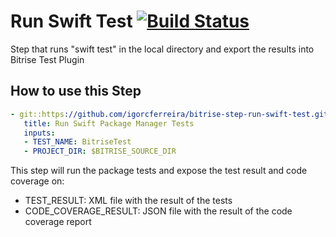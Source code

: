 # Run Swift Test [![Build Status](https://app.bitrise.io/app/6db4b5a23df77ef3/status.svg?token=sh49ITq9wR-JvHYPuepTMA&branch=main)](https://app.bitrise.io/app/6db4b5a23df77ef3)

Step that runs "swift test" in the local directory and export the results into Bitrise Test Plugin

## How to use this Step

```yml
- git::https://github.com/igorcferreira/bitrise-step-run-swift-test.git@main:
   title: Run Swift Package Manager Tests
   inputs:
   - TEST_NAME: BitriseTest
   - PROJECT_DIR: $BITRISE_SOURCE_DIR
```

This step will run the package tests and expose the test result and code coverage on:

- TEST_RESULT: XML file with the result of the tests
- CODE_COVERAGE_RESULT: JSON file with the result of the code coverage report
